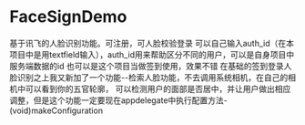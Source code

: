 # FaceSignDemo
基于讯飞的人脸识别功能。可注册，可人脸校验登录
可以自己输入auth_id（在本项目中是用textfield输入），auth_id用来帮助区分不同的用户，可以是自身项目中服务端数据的id
也可以是这个项目当做签到使用，效果不错
在基础的签到登录人脸识别之上我又新加了一个功能--检索人脸功能，不去调用系统相机，在自己的相机中可以看到你的五官轮廓，
可以检测用户的面部是否居中，并让用户做出相应调整，但是这个功能一定要现在appdelegate中执行配置方法- (void)makeConfiguration
